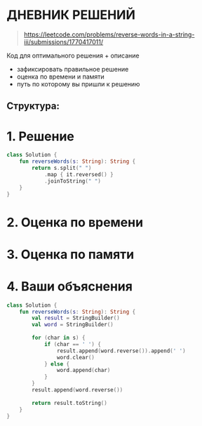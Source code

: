 # ДНЕВНИК РЕШЕНИЙ

> https://leetcode.com/problems/reverse-words-in-a-string-iii/submissions/1770417011/

Код для оптимального решения + описание 

- зафиксировать правильное решение
- оценка по времени и памяти
- путь по которому вы пришли к решению


## Структура:

# 1. Решение

```kotlin
class Solution {
    fun reverseWords(s: String): String {
        return s.split(" ")
            .map { it.reversed() }
            .joinToString(" ")
    }
}
```


# 2. Оценка по времени


# 3. Оценка по памяти


# 4. Ваши объяснения

```kotlin
class Solution {
    fun reverseWords(s: String): String {
        val result = StringBuilder()
        val word = StringBuilder()
        
        for (char in s) {
            if (char == ' ') {
                result.append(word.reverse()).append(' ')
                word.clear()
            } else {
                word.append(char)
            }
        }
        result.append(word.reverse())
        
        return result.toString()
    }
}
```
